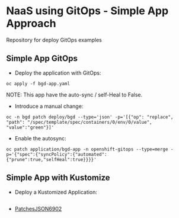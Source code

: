 # NaaS using GitOps - Simple App Approach

Repository for deploy GitOps examples

## Simple App GitOps

* Deploy the application with GitOps:

```
oc apply -f bgd-app.yaml
```

NOTE: This app have the auto-sync / self-Heal to False.

* Introduce a manual change:

```
oc -n bgd patch deploy/bgd --type='json' -p='[{"op": "replace", "path": "/spec/template/spec/containers/0/env/0/value", "value":"green"}]'
```

* Enable the autosync:

```
oc patch application/bgd-app -n openshift-gitops --type=merge -p='{"spec":{"syncPolicy":{"automated":{"prune":true,"selfHeal":true}}}}'
```

## Simple App with Kustomize

* Deploy a Kustomized Application:

```

```

* [PatchesJSON6902](https://kubectl.docs.kubernetes.io/references/kustomize/kustomization/patchesjson6902/)
